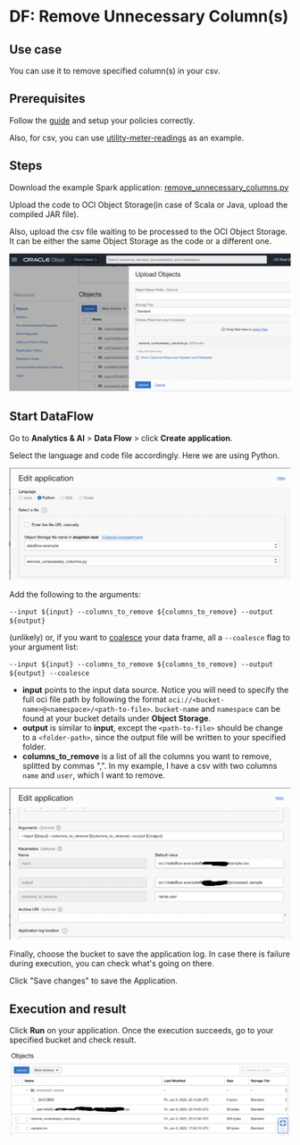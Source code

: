 # DF: Remove Unnecessary Column(s)

## Use case

You can use it to remove specified column(s) in your csv.

## Prerequisites
Follow the [guide](../README) and setup your policies correctly.

Also, for csv, you can use [utility-meter-readings](../sample_datasets/utility-meter-readings.csv) as an example.

## Steps

Download the example Spark application: [remove_unnecessary_columns.py](./example_code/remove_unnecessary_columns.py)

Upload the code to OCI Object Storage(in case of Scala or Java, upload the compiled JAR file). 

Also, upload the csv file waiting to be processed to the OCI Object Storage. It can be either the same Object Storage as the code or a different one. 

![image info](./utils/upload_sjc_object.png)
## Start DataFlow


Go to **Analytics & AI** > **Data Flow** > click **Create application**.

Select the language and code file accordingly. Here we are using Python.

![image info](./utils/select-code.png)


Add the following to the arguments:

```
--input ${input} --columns_to_remove ${columns_to_remove} --output ${output}
```

(unlikely) or, if you want to [coalesce](https://spark.apache.org/docs/latest/api/python/reference/api/pyspark.RDD.coalesce.html) your data frame, all a `--coalesce` flag to your argument list:
```
--input ${input} --columns_to_remove ${columns_to_remove} --output ${output} --coalesce
```

- <b>input</b> points to the input data source. Notice you will need to specify the full oci file path by following the format `oci://<bucket-name>@<namespace>/<path-to-file>`. `bucket-name` and `namespace` can be found at your bucket details under **Object Storage**.
- <b>output</b> is similar to <b>input</b>, except the `<path-to-file>` should be change to a `<folder-path>`, since the output file will be written to your specified folder.
- <b>columns_to_remove</b> is a list of all the columns you want to remove, splitted by commas ",". In my example, I have a csv with two columns `name` and `user`, which I want to remove.

![image info](./utils/set_args_remove.png)

Finally, choose the bucket to save the application log. In case there is failure during execution, you can check what's going on there.

Click "Save changes" to save the Application.


## Execution and result
Click **Run** on your application. Once the execution succeeds, go to your specified bucket and check result.

![image info](./utils/remove_res.png)


